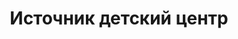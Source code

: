 ---
title: Источник детский центр
address: 'г. Запорожье, ул. Запорожская, 5'
tags:
  - Художественные школы для детей
geometry:
  location:
    lat: 47.8272313
    lng: 35.1580263
  viewport:
    northeast:
      lat: 47.8284733302915
      lng: 35.1591774302915
    southwest:
      lat: 47.8257753697085
      lng: 35.1564794697085
name: Центр развития "Источник"
photos:
  - height: 809
    html_attributions:
      - >-
        <a
        href="https://maps.google.com/maps/contrib/108636117730810025541">Центр
        развития &quot;Источник&quot;</a>
    photo_reference: >-
      CmRaAAAA3QRwSW1DBzy0ekaI1dUL2t6Q4eu3qsIvjG5rprADad6pV40BlJi_OyuqBs_eYYJ0BLEXyX2KSHWh1zknsaMLLZLECbdLCMBPuxD3NtUn1Z96--zZ_FzZAYFd5y4Uyc87EhAEaP985H0rXnUmYRxL-xsHGhSVLo468DlrQhwRIy6UdneFWu_33w
    width: 1440
  - height: 2795
    html_attributions:
      - >-
        <a
        href="https://maps.google.com/maps/contrib/108636117730810025541">Центр
        развития &quot;Источник&quot;</a>
    photo_reference: >-
      CmRaAAAAhH70HhsM5XxI6DBXyuiASXm5_OjqeOnMihh9Pfl4Fo7BPabMhufO46EPPsS8PyZ2XUdy8va-qMhdbcaio7hsE--Xf_XgQF2GUBwxNpgDAo0nHKnyW9XrI5qLD42pI9tmEhDqQ2xMFn0YHxehJAGuPMusGhRLU4VmUsMP97KDMJqupxvYWc7QmA
    width: 4192
  - height: 2795
    html_attributions:
      - >-
        <a
        href="https://maps.google.com/maps/contrib/108636117730810025541">Центр
        развития &quot;Источник&quot;</a>
    photo_reference: >-
      CmRaAAAAvr0cZvoBf_9j3NYV1sAlFehqgOphaQhebdNvXapVJfb37PI2yYfJX4O6JFC2JNpK0Lx4HyQUB2RWRtOKlwdFcOkN7H24pFNdEV1eGaEW6ptw0kEBQXAWpGP_mN-O5h5IEhBvf0O5_aNNOybTmIpqIa9gGhTky0ILl7guuudZGEa1VM-5I7Ezpw
    width: 4192
  - height: 2795
    html_attributions:
      - >-
        <a
        href="https://maps.google.com/maps/contrib/108636117730810025541">Центр
        развития &quot;Источник&quot;</a>
    photo_reference: >-
      CmRaAAAATK1thPGfB5LH5vlSqaT1Yz2e0RS82CeEEQ5fCjEYmFfqP98OfvAq2RjcrKqZX91LKGU4qUPT4Ytslwv8-Jc3T5vZwWXGs8eB8JkMye5bgY_vg5Bn4vbtpgA7oE5Y0PzUEhA-CLH7tOKWwR1pTSnBXSKEGhQG3eRR_ySVwQ3K-tCHMyjiTVZvbw
    width: 4192
  - height: 2795
    html_attributions:
      - >-
        <a
        href="https://maps.google.com/maps/contrib/108636117730810025541">Центр
        развития &quot;Источник&quot;</a>
    photo_reference: >-
      CmRaAAAA5AEti2UB3YSK4VvALlpajX11hDxgOltc9Mvhpa-1e4ZsAYwKcZ1LH5dGxXzY-SEeLqgT6AONIE8o3zJcgW2NT3yXqVE6BZfccSG9whWUPnCEDXY9YvRXBrR_eGKMbbUuEhAZhZdQIDThNVRNM5cxvPM_GhT1J2Mi82kqWSthzXpkApbEyQW5jQ
    width: 4192
  - height: 1600
    html_attributions:
      - >-
        <a
        href="https://maps.google.com/maps/contrib/108636117730810025541">Центр
        развития &quot;Источник&quot;</a>
    photo_reference: >-
      CmRaAAAA2VV2MBkoU-g77ZqAgEW4E16BspBfpEh6sBAPLCe3puo9ExkYjQWbfrhhmoJZIRgbvLRAjb8TjRj-h3272BjPPq5LSX7uHLZqzV0Qk4N0MW_uYr5qzU0MeTWw4IBCFG7jEhD4opi92dAqhZUMxR6uSAhGGhTa-tfv-O5E0MN3Ri7ZeVnR7PtOlQ
    width: 1200
  - height: 2795
    html_attributions:
      - >-
        <a
        href="https://maps.google.com/maps/contrib/108636117730810025541">Центр
        развития &quot;Источник&quot;</a>
    photo_reference: >-
      CmRaAAAAiupPSQ-Wwvvd9LbeCJ4B3zSOFkr6spjEby1g0u6IXXtGNjO4C_sQaV8-_pfrTf7ha3MuZJBEl9lar_Rin8CvrNbED9tQWhax8W8kQL5vW4I9EKkQ56sPgHvi7tVKHsokEhDzHcZ8KxZ0iBpd0YAHUs77GhSGhRZvRpCdipz1Pe8EeJP_Fazzow
    width: 4192
  - height: 2795
    html_attributions:
      - >-
        <a
        href="https://maps.google.com/maps/contrib/108636117730810025541">Центр
        развития &quot;Источник&quot;</a>
    photo_reference: >-
      CmRaAAAAgk3pwUVvEaGfAKACXj9vyD4n-sGTmdmcwuJKZb8tko33RnEJn9DFl5Tjcol0HDaYXStsIC5xJAGWclNCf6I3DVxlkX6YDMboQRVNwQyef23ZMsSrBWPP-koZCt4Pwq9tEhDjaFZNpdaJi4xw-ucmnaP9GhQ5wXcChR5D7Oe3CZGwnN2Oer2wgg
    width: 4192
  - height: 4192
    html_attributions:
      - >-
        <a
        href="https://maps.google.com/maps/contrib/108636117730810025541">Центр
        развития &quot;Источник&quot;</a>
    photo_reference: >-
      CmRaAAAAq99zNdTXvQuYm2tw-aB9N2X14eqVrsccRlEoWP8yoV0WGHNWRuzULFNjTF8o9e-hawbRgxTex9JzLVKC8aEYEPHAmSmY9G5U3KbhBTLtXyQaqqF8WRGjGei0NTT1hnd9EhCX8pVMSGda_EuEWV4KNnNaGhSRbJ-mnnnt85KcGjv42QJz782Nog
    width: 2795
  - height: 2795
    html_attributions:
      - >-
        <a
        href="https://maps.google.com/maps/contrib/108636117730810025541">Центр
        развития &quot;Источник&quot;</a>
    photo_reference: >-
      CmRaAAAATGHRcYA2BZo8cCQ6Kp0NMnPen5wzkw4uibzOTDerXSmqh47UjxEom3AWyo70BZpfzNnixrhB1cifLtrCdIQMPR1A6Vu07pxB8fC2lAKRE_oG2wSHF8x-SyWcS5gj4bWWEhB0nWmWbheuaMmnHZfeRVwNGhSTIM1zX-bTexi4IWkEseKuVG5c6A
    width: 4192
place_id: ChIJcW26wapg3EARSuDQ9UKHrMU

---